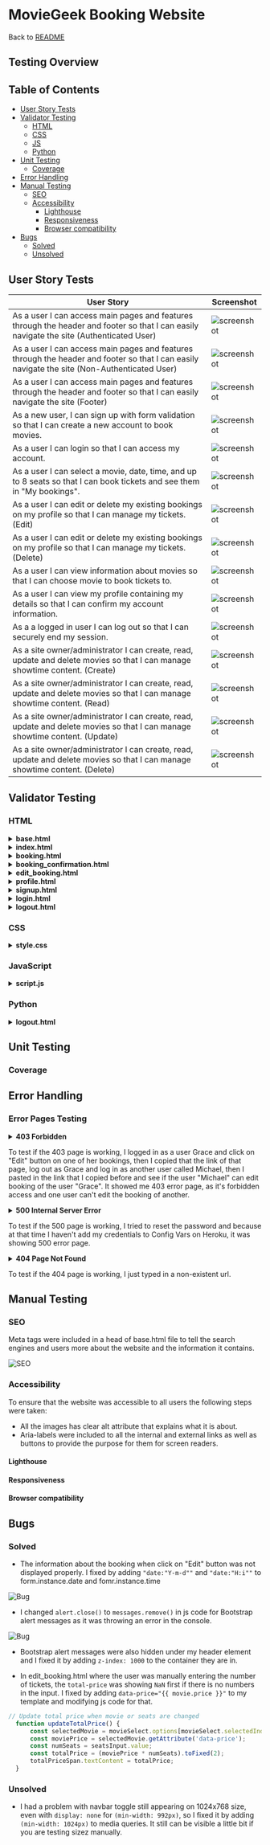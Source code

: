 # MovieGeek Booking Website

Back to [README](README.md)

## Testing Overview

## Table of Contents

- [User Story Tests](#user-story-tests)
- [Validator Testing](#validator-testing)
    - [HTML](#html)
    - [CSS](#css)
    - [JS](#javascript)
    - [Python](#python)
- [Unit Testing](#unit-testing)
    - [Coverage](#coverage)
- [Error Handling](#error-handling)
- [Manual Testing](#manual-testing)
    - [SEO](#seo)
    - [Accessibility](#accessibility)
        - [Lighthouse](#lighthouse)
        - [Responsiveness](#responsiveness)
        - [Browser compatibility](#browser-compatibility)
- [Bugs](#bugs)
    - [Solved](#solved)
    - [Unsolved](#unsolved)

## User Story Tests

| User Story | Screenshot |
| --- | --- |
| As a user I can access main pages and features through the header and footer so that I can easily navigate the site (Authenticated User) | ![screenshot](documentation/readme_files/header-authenticated-user-feature.png) |
| As a user I can access main pages and features through the header and footer so that I can easily navigate the site (Non-Authenticated User) | ![screenshot](documentation/readme_files/header-non-authenticated-user-feature.png) |
| As a user I can access main pages and features through the header and footer so that I can easily navigate the site (Footer) | ![screenshot](documentation/readme_files/footer-feature.png) |
| As a new user, I can sign up with form validation so that I can create a new account to book movies. | ![screenshot](documentation/readme_files/sign-up-feature.png) |
| As a user I can login so that I can access my account. | ![screenshot](documentation/readme_files/log-in-feature.png) |
| As a user I can select a movie, date, time, and up to 8 seats so that I can book tickets and see them in "My bookings". | ![screenshot](documentation/readme_files/booking-feature.png) |
| As a user I can edit or delete my existing bookings on my profile so that I can manage my tickets. (Edit) | ![screenshot](documentation/readme_files/edit-booking-feature.png) |
| As a user I can edit or delete my existing bookings on my profile so that I can manage my tickets. (Delete) | ![screenshot](documentation/readme_files/delete-booking-feature.png) |
| As a user I can view information about movies so that I can choose movie to book tickets to. | ![screenshot](documentation/readme_files/movies-home-page-user-story.png) |
| As a user I can view my profile containing my details so that I can confirm my account information. | ![screenshot](documentation/readme_files/profile-with-bookings-feature.png) |
| As a a logged in user I can log out so that I can securely end my session. | ![screenshot](documentation/readme_files/log-out-feature.png) |
| As a site owner/administrator I can create, read, update and delete movies so that I can manage showtime content. (Create) | ![screenshot](documentation/testing_files/create-admin.png) |
| As a site owner/administrator I can create, read, update and delete movies so that I can manage showtime content. (Read) | ![screenshot](documentation/testing_files/read-admin.png) |
| As a site owner/administrator I can create, read, update and delete movies so that I can manage showtime content. (Update) | ![screenshot](documentation/testing_files/update-admin.png) |
| As a site owner/administrator I can create, read, update and delete movies so that I can manage showtime content. (Delete) | ![screenshot](documentation/testing_files/delete-admin.png) |

## Validator Testing

### HTML

<details><summary><b>base.html</b></summary>

![Iteration One](documentation/readme_files/iteration-one.png)
</details>

<details><summary><b>index.html</b></summary>

![Iteration One](documentation/readme_files/iteration-one.png)
</details>
<details><summary><b>booking.html</b></summary>

![Iteration One](documentation/readme_files/iteration-one.png)
</details>
<details><summary><b>booking_confirmation.html</b></summary>

![Iteration One](documentation/readme_files/iteration-one.png)
</details>
<details><summary><b>edit_booking.html</b></summary>

![Iteration One](documentation/readme_files/iteration-one.png)
</details>
<details><summary><b>profile.html</b></summary>

![Iteration One](documentation/readme_files/iteration-one.png)
</details>
<details><summary><b>signup.html</b></summary>

![Iteration One](documentation/readme_files/iteration-one.png)
</details>
<details><summary><b>login.html</b></summary>

![Iteration One](documentation/readme_files/iteration-one.png)
</details>
<details><summary><b>logout.html</b></summary>

![Iteration One](documentation/readme_files/iteration-one.png)
</details>

### CSS

<details><summary><b>style.css</b></summary>

![Iteration One](documentation/readme_files/iteration-one.png)
</details>

### JavaScript

<details><summary><b>script.js</b></summary>

![Iteration One](documentation/readme_files/iteration-one.png)
</details>

### Python

<details><summary><b>logout.html</b></summary>

![Iteration One](documentation/readme_files/iteration-one.png)
</details>

## Unit Testing

### Coverage

## Error Handling

### Error Pages Testing

<details><summary><b>403 Forbidden</b></summary>

![Error page](documentation/readme_files/403-error-page.png)
</details>

To test if the 403 page is working, I logged in as a user Grace and click on "Edit" button on one of her bookings, then I copied that the link of that page, log out as Grace and log in as another user called Michael, then I pasted in the link that I copied before and see if the user "Michael" can edit booking of the user "Grace". It showed me 403 error page, as it's forbidden access and one user can't edit the booking of another.

<details><summary><b>500 Internal Server Error</b></summary>

![Error page](documentation/readme_files/500-error-page.png)
</details>

To test if the 500 page is working, I tried to reset the password and because at that time I haven't add my credentials to Config Vars on Heroku, it was showing 500 error page.

<details><summary><b>404 Page Not Found</b></summary>

![Error page](documentation/readme_files/404-error-page.png)
</details>

To test if the 404 page is working, I just typed in a non-existent url.

## Manual Testing

### SEO

Meta tags were included in a head of base.html file to tell the search engines and users more about the website and the information it contains.

![SEO](documentation/testing_files/seo.png)

### Accessibility

To ensure that the website was accessible to all users the following steps were taken:

* All the images has clear alt attribute that explains what it is about.
* Aria-labels were included to all the internal and external links as well as buttons to provide the purpose for them for screen readers.

#### Lighthouse

#### Responsiveness

#### Browser compatibility

## Bugs

### Solved

* The information about the booking when click on "Edit" button was not displayed properly. I fixed by adding `"date:"Y-m-d""` and `"date:"H:i""` to form.instance.date and fomr.instance.time

![Bug](documentation/testing_files/edit-booking-bug.png)

* I changed `alert.close()` to `messages.remove()` in js code for Bootstrap alert messages as it was throwing an error in the console.

![Bug](documentation/testing_files/error-messages-bug.png)

* Bootstrap alert messages were also hidden under my header element and I fixed it by adding `z-index: 1000` to the container they are in.

* In edit_booking.html where the user was manually entering the number of tickets, the `total-price` was showing `NaN` first if there is no numbers in the input. I fixed by adding `data-price="{{ movie.price }}"` to my template and modifying js code for that.

```javascript
// Update total price when movie or seats are changed
  function updateTotalPrice() {
      const selectedMovie = movieSelect.options[movieSelect.selectedIndex];
      const moviePrice = selectedMovie.getAttribute('data-price');
      const numSeats = seatsInput.value;
      const totalPrice = (moviePrice * numSeats).toFixed(2);
      totalPriceSpan.textContent = totalPrice;
  }
```

### Unsolved

* I had a problem with navbar toggle still appearing on 1024x768 size, even with `display: none` for `(min-width: 992px)`, so I fixed it by adding `(min-width: 1024px)` to media queries. It still can be visible a little bit if you are testing sizez manually.